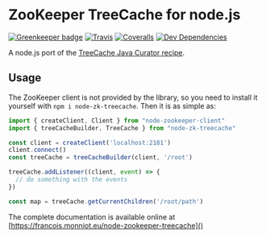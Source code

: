 # ZooKeeper TreeCache for node.js

[![Greenkeeper badge](https://badges.greenkeeper.io/fmonniot/node-zookeeper-treecache.svg)](https://greenkeeper.io/)
[![Travis](https://img.shields.io/travis/fmonniot/node-zookeeper-treecache.svg)](https://travis-ci.org/fmonniot/node-zookeeper-treecache)
[![Coveralls](https://img.shields.io/coveralls/fmonniot/node-zookeeper-treecache.svg)](https://coveralls.io/github/fmonniot/node-zookeeper-treecache)
[![Dev Dependencies](https://david-dm.org/fmonniot/node-zookeeper-treecache/dev-status.svg)](https://david-dm.org/fmonniot/node-zookeeper-treecache?type=dev)

A node.js port of the [TreeCache Java Curator recipe](http://curator.apache.org/curator-recipes/tree-cache.html).

## Usage

The ZooKeeper client is not provided by the library, so you need to install it yourself with `npm i node-zk-treecache`.
Then it is as simple as:

```typescript
import { createClient, Client } from "node-zookeeper-client"
import { treeCacheBuilder, TreeCache } from "node-zk-treecache"

const client = createClient('localhost:2181')
client.connect()
const treeCache = treeCacheBuilder(client, '/root')

treeCache.addListener((client, event) => {
  // do something with the events
})

const map = treeCache.getCurrentChildren('/root/path')
```

The complete documentation is available online at [https://francois.monniot.eu/node-zookeeper-treecache]()

